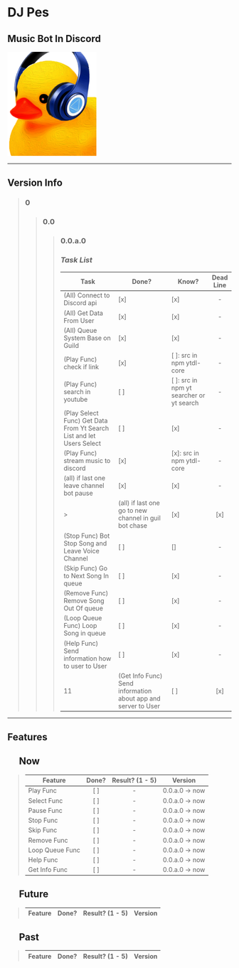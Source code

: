 # **DJ Pes**
## Music Bot In Discord
<img src="./assets/icon/icon.png" alt="logo" style="width:200px;"/>

---

## **Version Info**
> ### 0
> > ### 0.0
> > > ### **0.0.a.0**
> > > ### *Task List*
> > > | Task | Done? | Know? | Dead Line |
> > > |--- | --- | --- | :---: |
> > > |(All) Connect to Discord api | [x] | [x] | - |
> > > | (All) Get Data From User | [x] | [x] | - |
> > > | (All) Queue System Base on Guild | [x] | [x] | - |
> > > | (Play Func) check if link | [x] | [ ]: src in npm ytdl-core | - |
> > > | (Play Func) search in youtube | [ ] | [ ]: src in npm yt searcher or yt search | - |
> > > | (Play Select Func) Get Data From Yt Search List and let Users Select | [ ] | [x] | - |
> > > | (Play Func) stream music to discord | [x] | [x]: src in npm ytdl-core | - |
> > > | (all) if last one leave channel bot pause | [x] | [x] | - |
> > > > | (all) if last one go to new channel in guil bot chase | [x] | [x] | - |
> > > | (Stop Func) Bot Stop Song and Leave Voice Channel | [ ] | [] | - |
> > > | (Skip Func) Go to Next Song In queue | [ ] | [x] | - |
> > > | (Remove Func) Remove Song Out Of queue | [ ] | [x] | - |
> > > | (Loop Queue Func) Loop Song in queue | [ ] | [x] | - |
> > > | (Help Func) Send information how to user to User | [ ] | [x] | - |
> > > | 11 | (Get Info Func) Send information about app and server to User | [ ] | [x] | - |
---
## **Features**
## &emsp; Now
> Feature | Done? | Result? (1 - 5) | Version |
> | --- | :---: | :---: | --- |
> | Play Func | [ ] | - | 0.0.a.0 &rarr; now |
> | Select Func | [ ] | - | 0.0.a.0 &rarr; now |
> | Pause Func | [ ] | - | 0.0.a.0 &rarr; now |
> | Stop Func | [ ] | - | 0.0.a.0 &rarr; now |
> | Skip Func | [ ] | - | 0.0.a.0 &rarr; now |
> | Remove Func | [ ] | - | 0.0.a.0 &rarr; now |
> | Loop Queue Func | [ ] | - | 0.0.a.0 &rarr; now |
> | Help Func | [ ] | - | 0.0.a.0 &rarr; now |
> | Get Info Func | [ ] | - | 0.0.a.0 &rarr; now |
## &emsp; Future
> Feature | Done? | Result? (1 - 5) | Version |
> | --- | :---: | :---: | --- |
## &emsp; Past
> Feature | Done? | Result? (1 - 5) | Version |
> | --- | :---: | :---: | --- |
